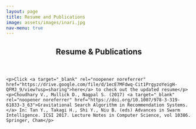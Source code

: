 ```yaml
---
layout: page
title: Resume and Publications
image: assets/images/inari.jpg
nav-menu: true
---
```


<!-- Main -->
<div id="main" class="alt">
	<!-- One -->
	<section id="one">
		<div class="inner">
			<header class="major">
				<h1>Resume & Publications</h1>
			</header>

	<p>Click <a target="_blank" rel="noopener noreferrer" href="https://drive.google.com/file/d/1ecE7MFdwq-Cit1PrgyzoYeigH-QFMJ_9/view?usp=sharing">here</a> to check out the updated resume</p>
	<p>Choudhary V., Mullick D., Nagpal S. (2017) <a target="_blank" rel="noopener noreferrer" href="https://doi.org/10.1007/978-3-319-61833-3_63">Gravitational Search Algorithm in Recommendation Systems.</a> In: Tan Y., Takagi H., Shi Y., Niu B. (eds) Advances in Swarm Intelligence. ICSI 2017. Lecture Notes in Computer Science, vol 10386. Springer, Cham</p>
</div>
